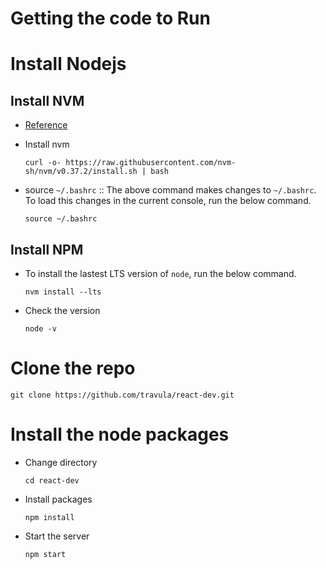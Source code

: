 Getting the code to Run
=========================

# Install Nodejs

## Install NVM

- [Reference](https://www.linode.com/docs/guides/how-to-install-use-node-version-manager-nvm/)
- Install nvm
  ```
  curl -o- https://raw.githubusercontent.com/nvm-sh/nvm/v0.37.2/install.sh | bash
  ```
  
- source `~/.bashrc` :: The above command makes changes to
  `~/.bashrc`.  To load this changes in the current console,
  run the below command.
  ```
  source ~/.bashrc
  ```
  
## Install NPM

- To install the lastest LTS version of `node`, run the
  below command.

  ```
  nvm install --lts
  ```
  
- Check the version
  ```
  node -v
  ```
  
# Clone the repo

```
git clone https://github.com/travula/react-dev.git
```

# Install the node packages
- Change directory
  ```
  cd react-dev
  ```
- Install packages
  ```
  npm install
  ```
  
- Start the server
  ```
  npm start
  ```



